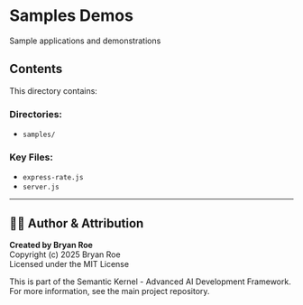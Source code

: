 # Samples Demos

Sample applications and demonstrations

## Contents
This directory contains:

### Directories:
- `samples/`

### Key Files:
- `express-rate.js`
- `server.js`


---

## 👨‍💻 Author & Attribution

**Created by Bryan Roe**  
Copyright (c) 2025 Bryan Roe  
Licensed under the MIT License

This is part of the Semantic Kernel - Advanced AI Development Framework.
For more information, see the main project repository.

